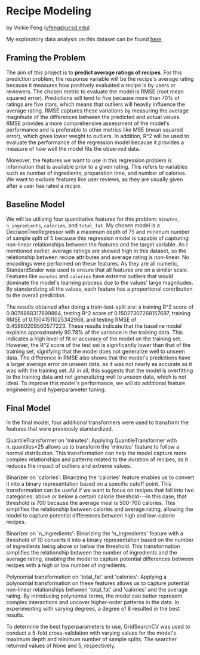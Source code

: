 # Recipe Modeling
by Vickie Feng (vfeng@ucsd.edu)

My exploratory data analysis on this dataset can be found [here](https://vickiefeng.github.io/RecipeInsights/).

## Framing the Problem
The aim of this project is to **predict average ratings of recipes**. For this prediction problem, the response variable will be the recipe's average rating because it measures how positively evaluated a recipe is by users or reviewers. The chosen metric to evaluate the model is RMSE (root mean squared error). Predictions will tend to five because more than 70% of ratings are five stars, which means that outliers will heavily influence the average rating. RMSE captures these variations by measuring the average magnitude of the differences between the predicted and actual values. RMSE provides a more comprehensive assessment of the model's performance and is preferable to other metrics like MSE (mean squared error), which gives lower weight to outliers. In addition, R^2 will be used to evaluate the performance of the regression model because it provides a measure of how well the model fits the observed data.

Moreover, the features we want to use in this regression problem is information that is available prior to a given rating. This refers to variables such as number of ingredients, preparation time, and number of calories. We want to exclude features like user reviews, as they are usually given after a user has rated a recipe. 

## Baseline Model
We will be utilizing four quantitative features for this problem: `minutes`, `n_ingredients`, `calories`, and `total_fat`. My chosen model is a DecisionTreeRegressor with a maximum depth of 75 and minimum number of sample split of 5 because this regression model is capable of capturing non-linear relationships between the features and the target variable. As I mentioned earlier, average ratings are skewed high in this dataset, so the relationship between recipe attributes and average rating is non-linear. No encodings were performed on these features. As they are all numeric, StandardScaler was used to ensure that all features are on a similar scale. Features like `minutes` and `calories` have extreme outliers that would dominate the model's learning process due to the values' large magnitudes. By standardizing all the values, each feature has a proportional contribution to the overall prediction. 

The results obtained after doing a train-test-split are: a training R^2 score of 0.9078868317699864, testing R^2 score of 0.15027307268157697, training RMSE of 0.15041511025342968, and testing RMSE of 0.45980209560577223. These results indicate that the baseline model explains approximately 90.78% of the variance in the training data. This indicates a high level of fit or accuracy of the model on the training set. However, the R^2 score of the test set is significantly lower than that of the training set, signifying that the model does not generalize well to unseen data. The difference in RMSE also shows that the model's predictions have a larger average error on unseen data, as it was not nearly as accurate as it was with the training set. All in all, this suggests that the model is overfitting to the training data and not generalizing well to unseen data, which is not ideal. To improve this model's performance, we will do additional feature engineering and hyperparameter tuning. 

## Final Model
In the final model, four additional transformers were used to transform the features that were previously standardized. 

QuantileTransformer on 'minutes': Applying QuantileTransformer with n_quantiles=25 allows us to transform the 'minutes' feature to follow a normal distribution. This transformation can help the model capture more complex relationships and patterns related to the duration of recipes, as it reduces the impact of outliers and extreme values.

Binarizer on 'calories': Binarizing the 'calories' feature enables us to convert it into a binary representation based on a specific cutoff point. This transformation can be useful if we want to focus on recipes that fall into two categories: above or below a certain calorie threshold---in this case, that threshold is 700 because the average meal is 500-700 calories. This simplifies the relationship between calories and average rating, allowing the model to capture potential differences between high and low-calorie recipes.

Binarizer on 'n_ingredients': Binarizing the 'n_ingredients' feature with a threshold of 10 converts it into a binary representation based on the number of ingredients being above or below the threshold. This transformation simplifies the relationship between the number of ingredients and the average rating, enabling the model to capture potential differences between recipes with a high or low number of ingredients.

Polynomial transformation on 'total_fat' and 'calories': Applying a polynomial transformation on these features allows us to capture potential non-linear relationships between 'total_fat' and 'calories' and the average rating. By introducing polynomial terms, the model can better represent complex interactions and uncover higher-order patterns in the data. In experimenting with varying degrees, a degree of 8 resulted in the best results.

To determine the best hyperparameters to use, GridSearchCV was used to conduct a 5-fold cross-validation with varying values for the model's maximum depth and minimum number of sample splits. The searcher returned values of None and 5, respectively. 
